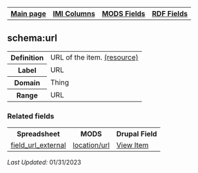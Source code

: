 <!DOCTYPE html>
<html>

<body>
<table style="width:100%">
  <tr>
    <th><a href="index.md">Main page</a></th>
	<th><a href="IMI.md">IMI Columns</a></th>
    <th><a href="MODS.md">MODS Fields</a></th>
    <th><a href="RDF.md">RDF Fields</a></th>
  </tr>
<table>
<h2>schema:url</h2>
<tr>
	<th>Definition</th>
	<td>URL of the item. <a href="https://schema.org/url">(resource)<a/></td>
</tr>
<tr>
	<th>Label</th>
	<td>URL</td>
</tr>
<tr>
	<th>Domain</th>
	<td>Thing</td>
</tr>
<tr>
	<th>Range</th>
	<td>URL</td>
</tr>
</table>
</table>
	<h3>Related fields</h3>
<table>
	<tr>
		<th>Spreadsheet</th>
		<th>MODS</th>
		<th>Drupal Field</th>
	</tr>
	<tr>
		<td><a href="field_url_external.md">field_url_external</a></td>
		<td><a href="mods.location.url.md">location/url</a> </td> 
		<td><a href="DrupalFields.md#view-item">View Item</a></td>
	</tr>
</table>
<p><i>Last Updated: </i>01/31/2023</p>
</body>
</html>
